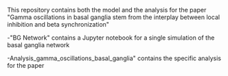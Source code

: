 This repository contains both the model and the analysis for the paper "Gamma oscillations in basal ganglia stem from the interplay between local inhibition and beta synchronization"

-"BG Network" contains a Jupyter notebook for a single simulation of the basal ganglia network

-Analysis_gamma_oscillations_basal_ganglia" contains the specific analysis for the paper
